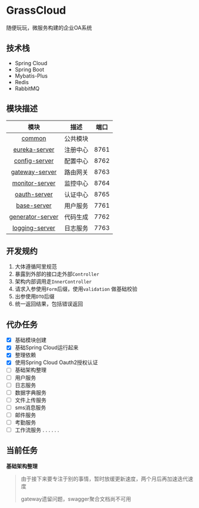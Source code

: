 # GrassCloud

随便玩玩，微服务构建的企业OA系统

## 技术栈

- Spring Cloud
- Spring Boot
- Mybatis-Plus
- Redis
- RabbitMQ

## 模块描述

|                             模块                             |   描述   | 端口 |
| :----------------------------------------------------------: | :------: | :--: |
| [common](<https://github.com/felixu1992/GrassCloud/blob/master/common/HELP.md>) | 公共模块 |      |
| [eureka-server](<https://github.com/felixu1992/GrassCloud/blob/master/eureka-server/HELP.md>) | 注册中心 | 8761 |
| [config-server](<https://github.com/felixu1992/GrassCloud/blob/master/config-server/HELP.md>) | 配置中心 | 8762 |
| [gateway-server](<https://github.com/felixu1992/GrassCloud/blob/master/gateway-server/HELP.md>) | 路由网关 | 8763 |
| [monitor-server](<https://github.com/felixu1992/GrassCloud/blob/master/monitor-server/HELP.md>) | 监控中心 | 8764 |
| [oauth-server](<https://github.com/felixu1992/GrassCloud/blob/master/oauth-server/HELP.md>) | 认证中心 | 8765 |
| [base-server](<https://github.com/felixu1992/GrassCloud/blob/master/base-server/HELP.md>) | 用户服务 | 7761 |
| [generator-server](<https://github.com/felixu1992/GrassCloud/blob/master/generator-server/HELP.md>) | 代码生成 | 7762 |
| [logging-server](<https://github.com/felixu1992/GrassCloud/blob/master/logging-server/HELP.md>) | 日志服务 | 7763 |

## 开发规约
1. 大体遵循阿里规范
2. 暴露到外部的接口走外部`Controller` 
3. 架构内部调用走`InnerController`
4. 请求入参使用`Form`后缀，使用`validation` 做基础校验
5. 出参使用`DTO`后缀
6. 统一返回结果，包括错误返回

## 代办任务

- [x] 基础模块创建
- [x] 基础Spring Cloud运行起来
- [x] 整理依赖
- [x] 使用Spring Cloud Oauth2授权认证
- [ ] 基础架构整理
- [ ] 用户服务
- [ ] 日志服务
- [ ] 数据字典服务
- [ ] 文件上传服务
- [ ] sms消息服务
- [ ] 邮件服务
- [ ] 考勤服务
- [ ] 工作流服务
  . . . . . . 

## 当前任务
**基础架构整理**

> 由于接下来要专注于别的事情，暂时放缓更新速度，两个月后再加速迭代速度
>
> gateway遗留问题，swagger聚合文档尚不可用